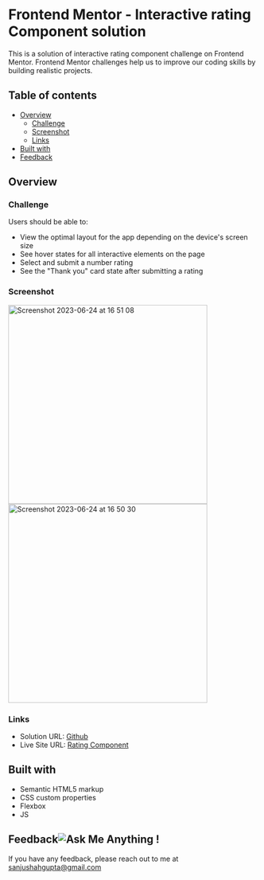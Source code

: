 # Frontend Mentor - Interactive rating Component solution
This is a solution of interactive rating component challenge on Frontend Mentor. Frontend Mentor challenges help us to improve our coding skills by building realistic projects.

## Table of contents
- [Overview](#overview)
  - [Challenge](#challenge)
  - [Screenshot](#screenshot)
  - [Links](#links)
- [Built with](#built-with)
- [Feedback](#feedback)

## Overview
### Challenge
Users should be able to:
- View the optimal layout for the app depending on the device's screen size
- See hover states for all interactive elements on the page
- Select and submit a number rating
- See the "Thank you" card state after submitting a rating

### Screenshot
<img width="400" alt="Screenshot 2023-06-24 at 16 51 08" src="https://github.com/sanjushahgupta/frontend-mentor-interactive-rating/assets/71315276/b7b37b1d-477a-4e8a-a148-4a0082f75fc5">

<img width="400" alt="Screenshot 2023-06-24 at 16 50 30" src="https://github.com/sanjushahgupta/frontend-mentor-interactive-rating/assets/71315276/6efc46b5-583b-4cb1-b175-9bc12c5ca7bd">



### Links
- Solution URL: [Github](https://github.com/sanjushahgupta/frontend-mentor-interactive-rating)
- Live Site URL: [Rating Component](https://sanjushahgupta.github.io/frontend-mentor-interactive-rating/)

## Built with
- Semantic HTML5 markup
- CSS custom properties
- Flexbox
- JS

## Feedback![Ask Me Anything !](https://img.shields.io/badge/Ask%20me-anything-1abc9c.svg)
If you have any feedback, please reach out to me at sanjushahgupta@gmail.com
